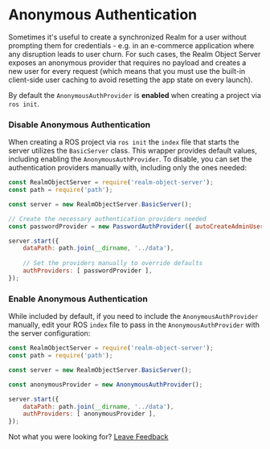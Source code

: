 # Anonymous Authentication

Sometimes it's useful to create a synchronized Realm for a user without prompting them for credentials - e.g. in an e-commerce application where any disruption leads to user churn. For such cases, the Realm Object Server exposes an anonymous provider that requires no payload and creates a new user for every request \(which means that you must use the built-in client-side user caching to avoid resetting the app state on every launch\).

By default the `AnonymousAuthProvider` is **enabled** when creating a project via `ros init`.

### Disable Anonymous Authentication

When creating a ROS project via `ros init` the `index` file that starts the server utilizes the `BasicServer` class. This wrapper provides default values, including enabling the `AnonymousAuthProvider`. To disable, you can set the authentication providers manually with, including only the ones needed:

```javascript
const RealmObjectServer = require('realm-object-server');
const path = require('path');

const server = new RealmObjectServer.BasicServer();

// Create the necessary authentication providers needed
const passwordProvider = new PasswordAuthProvider({ autoCreateAdminUser: true });

server.start({
    dataPath: path.join(__dirname, '../data'),
    
    // Set the providers manually to override defaults
    authProviders: [ passwordProvider ],
});
```

### Enable Anonymous Authentication

While included by default, if you need to include the `AnonymousAuthProvider` manually, edit your ROS `index` file to pass in the `AnonymousAuthProvider` with the server configuration:

```javascript
const RealmObjectServer = require('realm-object-server');
const path = require('path');

const server = new RealmObjectServer.BasicServer();

const anonymousProvider = new AnonymousAuthProvider();

server.start({
    dataPath: path.join(__dirname, '../data'),
    authProviders: [ anonymousProvider ],
});
```



Not what you were looking for? [Leave Feedback](https://realm3.typeform.com/to/A4guM3) 

